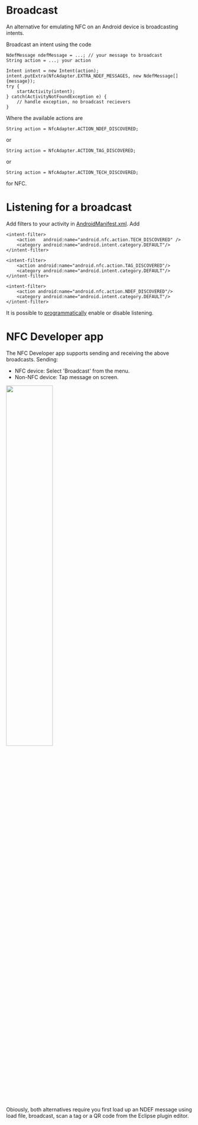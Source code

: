 # Broadcast #
An alternative for emulating NFC on an Android device is broadcasting intents.

Broadcast an intent using the code

```
NdefMessage ndefMessage = ...; // your message to broadcast
String action = ...; your action

Intent intent = new Intent(action);
intent.putExtra(NfcAdapter.EXTRA_NDEF_MESSAGES, new NdefMessage[]{message});
try {
	startActivity(intent);
} catch(ActivityNotFoundException e) {
	// handle exception, no broadcast recievers
}
```
Where the available actions are
```
String action = NfcAdapter.ACTION_NDEF_DISCOVERED;
```
or
```
String action = NfcAdapter.ACTION_TAG_DISCOVERED;
```
or
```
String action = NfcAdapter.ACTION_TECH_DISCOVERED;

```
for NFC.
# Listening for a broadcast #
Add filters to your activity in [AndroidManifest.xml](http://developer.android.com/guide/topics/manifest/manifest-intro.html). Add
```
<intent-filter>
	<action   android:name="android.nfc.action.TECH_DISCOVERED" />
	<category android:name="android.intent.category.DEFAULT"/>
</intent-filter>            
			 	
<intent-filter>
	<action android:name="android.nfc.action.TAG_DISCOVERED"/>
	<category android:name="android.intent.category.DEFAULT"/>
</intent-filter>
	
<intent-filter>
	<action android:name="android.nfc.action.NDEF_DISCOVERED"/>
	<category android:name="android.intent.category.DEFAULT"/>
</intent-filter>
```

It is possible to [programmatically](http://stackoverflow.com/questions/11370177/handle-nfc-intents-only-when-preference-is-set) enable or disable listening.

# NFC Developer app #
The NFC Developer app supports sending and receiving the above broadcasts. Sending:
  * NFC device: Select 'Broadcast' from the menu.
  * Non-NFC device: Tap message on screen.

<img src='http://wiki.nfc-eclipse-plugin.googlecode.com/git/images/broadcasts/broadcast_actions.png' width='50%' /><br />
Obiously, both alternatives require you first load up an NDEF message using load file, broadcast, scan a tag or a QR code from the Eclipse plugin editor.

